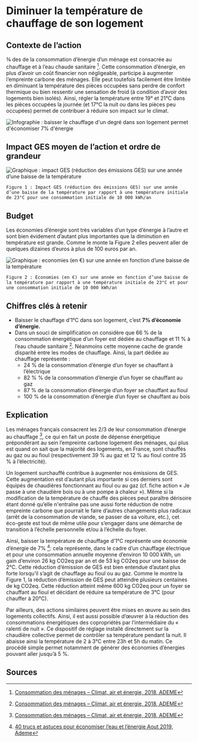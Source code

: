 # Diminuer la température de chauffage de son logement

## Contexte de l’action

¾ des de la consommation d’énergie d’un ménage est consacrée au chauffage et à l’eau chaude sanitaire [^1]. Cette consommation d’énergie, en plus d’avoir un coût financier non négligeable, participe à augmenter l’empreinte carbone des ménages. Elle peut toutefois facilement être limitée en diminuant la température des pièces occupées sans perdre de confort thermique ou bien ressentir une sensation de froid (à condition d’avoir des logements bien isolés). Ainsi, régler la température entre 19° et 21°C dans les pièces occupées la journée (et 17°C la nuit ou dans les pièces peu occupées) permet de contribuer à réduire son impact sur le climat.

![Infographie : baisser le chauffage d'un degré dans son logement permet d'économiser 7% d'énergie](https://ecolab-data.netlify.app/images/Chiffres-cles_limiter_temperature_logement.png)

## Impact GES moyen de l’action et ordre de grandeur

![Graphique : impact GES (réduction des émissions GES) sur une année d’une baisse de la température](https://ecolab-data.netlify.app/images/temperature-logement-fig1.jpg)

`Figure 1 : Impact GES (réduction des émissions GES) sur une année d’une baisse de la température par rapport à une température initiale de 23°C pour une consommation initiale de 10 000 kWh/an `

## Budget

Les économies d’énergie sont très variables d’un type d’énergie à l’autre et sont bien évidement d’autant plus importantes que la diminution en température est grande. Comme le monte la Figure 2 elles peuvent aller de quelques dizaines d’euros à plus de 100 euros par an.

![Graphique : economies (en €) sur une année en fonction d’une baisse de la température](https://ecolab-data.netlify.app/images/temperature-logement-fig2.jpg)

`Figure 2 : Economies (en €) sur une année en fonction d’une baisse de la température par rapport à une température initiale de 23°C et pour une consommation initiale de 10 000 kWh/an `

## Chiffres clés à retenir

- Baisser le chauffage d’1°C dans son logement, c’est **7% d’économie d’énergie.**
- Dans un souci de simplification on considère que 66 % de la consommation énergétique d’un foyer est dédiée au chauffage et 11 % à l’eau chaude sanitaire [^1]. Néanmoins cette moyenne cache de grande disparité entre les modes de chauffage. Ainsi, la part dédiée au chauffage représente :
  - 24 % de la consommation d’énergie d’un foyer se chauffant à l’électrique
  - 82 % % de la consommation d’énergie d’un foyer se chauffant au gaz
  - 87 % de la consommation d’énergie d’un foyer se chauffant au fioul
  - 100 % de la consommation d’énergie d’un foyer se chauffant au bois

## Explication

Les ménages français consacrent les 2/3 de leur consommation d’énergie au chauffage [^1], ce qui en fait un poste de dépense énergétique prépondérant au sein l’empreinte carbone logement des ménages, qui plus est quand on sait que la majorité des logements, en France, sont chauffés au gaz ou au fioul (respectivement 39 % au gaz et 12 % au fioul contre 35 % à l’électricité).

Un logement surchauffé contribue à augmenter nos émissions de GES. Cette augmentation est d’autant plus importante si ces derniers sont équipés de chaudières fonctionnant au fioul ou au gaz (cf. fiche action « Je passe à une chaudière bois ou à une pompe à chaleur »). Même si la modification de la température de chauffe des pièces peut paraître dérisoire étant donné qu’elle n'entraîne pas une aussi forte réduction de notre empreinte carbone que pourrait le faire d’autres changements plus radicaux (arrêt de la consommation de viande, se passer de sa voiture, etc.), cet éco-geste est tout de même utile pour s’engager dans une démarche de transition à l’échelle personnelle et/ou à l’échelle du foyer.

Ainsi, baisser la température de chauffage d’1°C représente une économie d’énergie de 7% [^2]: cela représente, dans le cadre d’un chauffage électrique et pour une consommation annuelle moyenne d’environ 10 000 kWh, un gain d’environ 26 kg CO2eq par an et de 53 kg CO2eq pour une baisse de 2°C. Cette réduction d’émission de GES est bien entendue d’autant plus forte lorsqu’il s’agit de chauffage au fioul ou au gaz. Comme le montre la Figure 1, la réduction d’émission de GES peut atteindre plusieurs centaines de kg CO2eq. Cette réduction atteint même 600 kg CO2eq pour un foyer se chauffant au fioul et décidant de réduire sa température de 3°C (pour chauffer à 20°C).

Par ailleurs, des actions similaires peuvent être mises en œuvre au sein des logements collectifs. Ainsi, il est aussi possible d’œuvrer à la réduction des consommations énergétiques des copropriétés par l’intermédiaire du « ralenti de nuit ». Ce dispositif de réglage installé directement sur la chaudière collective permet de contrôler sa température pendant la nuit. Il abaisse ainsi la température de 2 à 3°C entre 23h et 5h du matin. Ce procédé simple permet notamment de générer des économies d’énergies pouvant aller jusqu’à 5 %.

## Sources

[^1]: [Consommation des ménages – Climat, air et énergie, 2018, ADEME](https://centre.ademe.fr/sites/default/files/climat-air-energie-chiffres-cles.pdf)
[^2]: [40 trucs et astuces pour économiser l’eau et l’énergie Aout 2019, Ademe](https://librairie.ademe.fr/cadic/1001/guide-pratique-economiser-eau-energie.pdf?modal=false)
